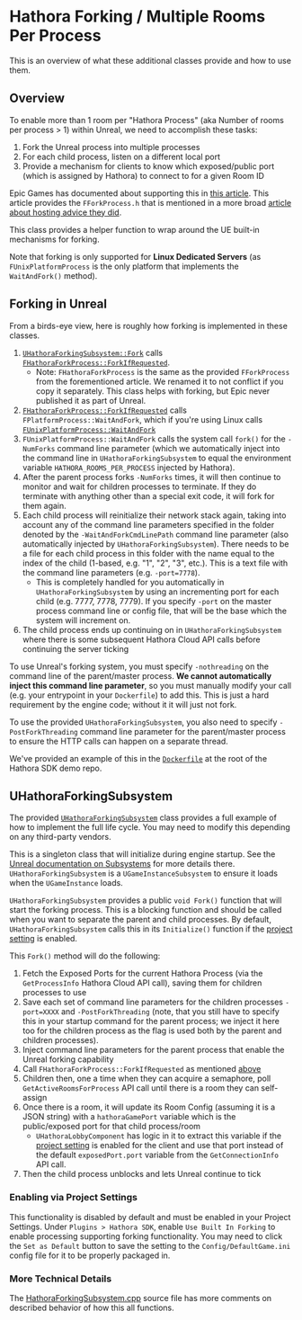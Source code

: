 # Hathora Forking / Multiple Rooms Per Process

This is an overview of what these additional classes provide and how to use them.

## Overview

To enable more than 1 room per "Hathora Process" (aka Number of rooms per process > 1) within Unreal, we need to accomplish these tasks:

1. Fork the Unreal process into multiple processes
1. For each child process, listen on a different local port
1. Provide a mechanism for clients to know which exposed/public port (which is assigned by Hathora) to connect to for a given Room ID

Epic Games has documented about supporting this in [this article](https://forums.unrealengine.com/t/tech-note-the-fforkprocess-class-for-managing-forking-dedicated-servers-in-linux/264963). This article provides the `FForkProcess.h` that is mentioned in a more broad [article about hosting advice they did](https://forums.unrealengine.com/docs?search=Server%20Hosting%20Advice&topic=265031).

This class provides a helper function to wrap around the UE built-in mechanisms for forking.

Note that forking is only supported for **Linux Dedicated Servers** (as `FUnixPlatformProcess` is the only platform that implements the `WaitAndFork()` method).

## Forking in Unreal

From a birds-eye view, here is roughly how forking is implemented in these classes.

1. [`UHathoraForkingSubsystem::Fork`](./HathoraForkingSubsystem.h) calls [`FHathoraForkProcess::ForkIfRequested`](./HathoraForkProcess.h).
	- Note: `FHathoraForkProcess` is the same as the provided `FForkProcess` from the forementioned article. We renamed it to not conflict if you copy it separately. This class helps with forking, but Epic never published it as part of Unreal.
1. [`FHathoraForkProcess::ForkIfRequested`](./HathoraForkProcess.h) calls `FPlatformProcess::WaitAndFork`, which if you're using Linux calls [`FUnixPlatformProcess::WaitAndFork`](https://github.com/EpicGames/UnrealEngine/blob/release/Engine/Source/Runtime/Core/Public/Unix/UnixPlatformProcess.h)
1. `FUnixPlatformProcess::WaitAndFork` calls the system call `fork()` for the `-NumForks` command line parameter (which we automatically inject into the command line in `UHathoraForkingSubsystem` to equal the environment variable `HATHORA_ROOMS_PER_PROCESS` injected by Hathora).
1. After the parent process forks `-NumForks` times, it will then continue to monitor and wait for children processes to terminate. If they do terminate with anything other than a special exit code, it will fork for them again.
1. Each child process will reinitialize their network stack again, taking into account any of the command line parameters  specified in the folder denoted by the `-WaitAndForkCmdLinePath` command line parameter (also automatically injected by `UHathoraForkingSubsystem`). There needs to be a file for each child process in this folder with the name equal to the index of the child (1-based, e.g. "1", "2", "3", etc.). This is a text file with the command line parameters (e.g. `-port=7778`).
	- This is completely handled for you automatically in `UHathoraForkingSubsystem` by using an incrementing port for each child (e.g. 7777, 7778, 7779). If you specify `-port` on the master process command line or config file, that will be the base which the system will increment on.
1. The child process ends up continuing on in `UHathoraForkingSubsystem` where there is some subsequent Hathora Cloud API calls before continuing the server ticking

To use Unreal's forking system, you must specify `-nothreading` on the command line of the parent/master process. **We cannot automatically inject this command line parameter**, so you must manually modify your call (e.g. your entrypoint in your `Dockerfile`) to add this. This is just a hard requirement by the engine code; without it it will just not fork.

To use the provided `UHathoraForkingSubsystem`, you also need to specify `-PostForkThreading` command line parameter for the parent/master process to ensure the HTTP calls can happen on a separate thread.

We've provided an example of this in the [`Dockerfile`](../../../../../../Dockerfile) at the root of the Hathora SDK demo repo.

## UHathoraForkingSubsystem

The provided [`UHathoraForkingSubsystem`](./HathoraForkingSubsystem.h) class provides a full example of how to implement the full life cycle. You may need to modify this depending on any third-party vendors.

This is a singleton class that will initialize during engine startup. See the [Unreal documentation on Subsystems](https://docs.unrealengine.com/5.3/en-US/programming-subsystems-in-unreal-engine/) for more details there. `UHathoraForkingSubsystem` is a `UGameInstanceSubsystem` to ensure it loads when the `UGameInstance` loads.

`UHathoraForkingSubsystem` provides a public `void Fork()` function that will start the forking process. This is a blocking function and should be called when you want to separate the parent and child processes. By default, `UHathoraForkingSubsystem` calls this in its `Initialize()` function if the [project setting](#enabling-via-project-settings) is enabled.

This `Fork()` method will do the following:

1. Fetch the Exposed Ports for the current Hathora Process (via the `GetProcessInfo` Hathora Cloud API call), saving them for children processes to use
1. Save each set of command line parameters for the children processes `-port=XXXX` and `-PostForkThreading` (note, that you still have to specify this in your startup command for the parent process; we inject it here too for the children process as the flag is used both by the parent and children processes).
1. Inject command line parameters for the parent process that enable the Unreal forking capability
1. Call `FHathoraForkProcess::ForkIfRequested` as mentioned [above](#forking-in-unreal)
1. Children then, one a time when they can acquire a semaphore, poll `GetActiveRoomsForProcess` API call until there is a room they can self-assign
1. Once there is a room, it will update its Room Config (assuming it is a JSON string) with a `hathoraGamePort` variable which is the public/exposed port for that child process/room
	- `UHathoraLobbyComponent` has logic in it to extract this variable if the [project setting](#enabling-via-project-settings) is enabled for the client and use that port instead of the default `exposedPort.port` variable from the `GetConnectionInfo` API call.
1. Then the child process unblocks and lets Unreal continue to tick

### Enabling via Project Settings

This functionality is disabled by default and must be enabled in your Project Settings. Under `Plugins > Hathora SDK`, enable `Use Built In Forking` to enable processing supporting forking functionality. You may need to click the `Set as Default` button to save the setting to the `Config/DefaultGame.ini` config file for it to be properly packaged in.

### More Technical Details

The [HathoraForkingSubsystem.cpp](../../Private/Forking/HathoraForkingSubsystem.cpp) source file has more comments on described behavior of how this all functions.